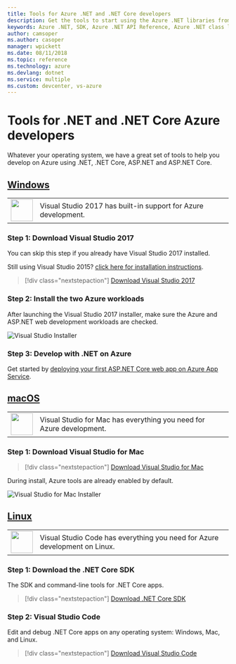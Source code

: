 ```yaml
---
title: Tools for Azure .NET and .NET Core developers
description: Get the tools to start using the Azure .NET libraries from a Windows, Linux, and Mac environment.
keywords: Azure .NET, SDK, Azure .NET API Reference, Azure .NET class library
author: camsoper
ms.author: casoper
manager: wpickett
ms.date: 08/11/2018
ms.topic: reference
ms.technology: azure
ms.devlang: dotnet
ms.service: multiple
ms.custom: devcenter, vs-azure
---
```


# Tools for .NET and .NET Core Azure developers

Whatever your operating system, we have a great set of tools to help you develop on Azure using .NET, .NET Core, ASP.NET and ASP.NET Core.

## [Windows](#tab/windows)

<table>
  <tr>
    <td width="50">
        <img src="https://docs.microsoft.com/en-us/media/logos/logo_vs-ide.svg" width="50" height="50"></img>
    </td>
    <td>
        Visual Studio 2017 has built-in support for Azure development.
    </td>
  </tr>
</table>

### Step 1: Download Visual Studio 2017

You can skip this step if you already have Visual Studio 2017 installed.

Still using Visual Studio 2015?  [click here for installation instructions](dotnet-sdk-vs2015-install.md).

> [!div class="nextstepaction"]
> [Download Visual Studio 2017](https://www.visualstudio.com/downloads/)

### Step 2: Install the two Azure workloads

After launching the Visual Studio 2017 installer, make sure the Azure and ASP.NET web development workloads are checked.

![Visual Studio Installer](media/dotnet-tools/azure-workloads.png)

### Step 3: Develop with .NET on Azure

Get started by [deploying your first ASP.NET Core web app on Azure App Service](https://docs.microsoft.com/azure/app-service-web/app-service-web-get-started-dotnet).

## [macOS](#tab/macos)
<table>
  <tr>
    <td width="50">
        <img src="https://docs.microsoft.com/en-us/media/logos/logo_vs-mac.svg" width="50" height="50"></img>
    </td>
    <td>
        Visual Studio for Mac has everything you need for Azure development.
    </td>
  </tr>
</table>

### Step 1: Download Visual Studio for Mac

> [!div class="nextstepaction"]
> [Download Visual Studio for Mac](https://www.visualstudio.com/vs/visual-studio-mac/)

During install, Azure tools are already enabled by default.

![Visual Studio for Mac Installer](media/dotnet-tools/azure-vsmac.png)

## [Linux](#tab/linux)

<table>
  <tr>
    <td width="50">
        <img src="https://docs.microsoft.com/en-us/visualstudio/products/images/vs-code.svg" width="50" height="50"></img>
    </td>
    <td>
        Visual Studio Code has everything you need for Azure development on Linux.
    </td>
  </tr>
</table>

### Step 1: Download the .NET Core SDK

The SDK and command-line tools for .NET Core apps.

> [!div class="nextstepaction"]
> [Download .NET Core SDK](https://www.microsoft.com/net/core)

### Step 2: Visual Studio Code

Edit and debug .NET Core apps on any operating system: Windows, Mac, and Linux.

> [!div class="nextstepaction"]
> [Download Visual Studio Code](https://code.visualstudio.com)
